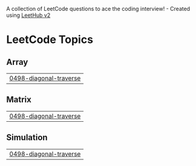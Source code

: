A collection of LeetCode questions to ace the coding interview! - Created using [LeetHub v2](https://github.com/arunbhardwaj/LeetHub-2.0)
<!---LeetCode Topics Start-->
# LeetCode Topics
## Array
|  |
| ------- |
| [0498-diagonal-traverse](https://github.com/vivekkumar2254/DSA_important_questions/tree/master/0498-diagonal-traverse) |
## Matrix
|  |
| ------- |
| [0498-diagonal-traverse](https://github.com/vivekkumar2254/DSA_important_questions/tree/master/0498-diagonal-traverse) |
## Simulation
|  |
| ------- |
| [0498-diagonal-traverse](https://github.com/vivekkumar2254/DSA_important_questions/tree/master/0498-diagonal-traverse) |
<!---LeetCode Topics End-->